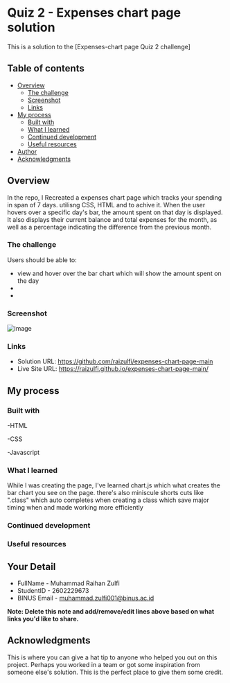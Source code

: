 # Quiz 2 - Expenses chart page solution

This is a solution to the [Expenses-chart page Quiz 2 challenge]

## Table of contents

- [Overview](#overview)
  - [The challenge](#the-challenge)
  - [Screenshot](#screenshot)
  - [Links](#links)
- [My process](#my-process)
  - [Built with](#built-with)
  - [What I learned](#what-i-learned)
  - [Continued development](#continued-development)
  - [Useful resources](#useful-resources)
- [Author](#author)
- [Acknowledgments](#acknowledgments)

## Overview

In the repo, I Recreated a expenses chart page which tracks your spending in span of 7 days. utilisng CSS, HTML and 
to achive it. When the user hovers over a specific day's bar, the amount spent on that day is displayed. It also displays their current balance and total expenses for the month, as well as a percentage indicating the difference from the previous month.
### The challenge

Users should be able to:

- view and hover over the bar chart which will show the amount spent on the day
- 
- 

### Screenshot

![image](https://user-images.githubusercontent.com/114371959/210710235-3da0e001-b8b9-48cf-993a-f819e6ad349e.png)

### Links

- Solution URL: https://github.com/raizulfi/expenses-chart-page-main
- Live Site URL: https://raizulfi.github.io/expenses-chart-page-main/
## My process

### Built with

-HTML

-CSS

-Javascript



### What I learned

While I was creating the page, I've learned chart.js which what creates the bar chart you see on the page. there's also miniscule shorts cuts like ".class" which auto completes when creating a class which save major timing when and made working more efficiently
### Continued development



### Useful resources



## Your Detail 

- FullName - Muhammad Raihan Zulfi
- StudentID - 2602229673
- BINUS Email - muhammad.zulfi001@binus.ac.id

**Note: Delete this note and add/remove/edit lines above based on what links you'd like to share.**

## Acknowledgments

This is where you can give a hat tip to anyone who helped you out on this project. Perhaps you worked in a team or got some inspiration from someone else's solution. This is the perfect place to give them some credit.


